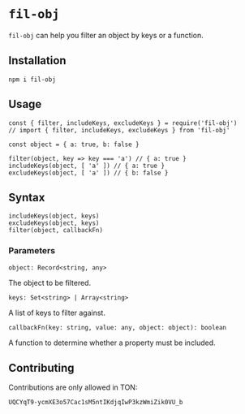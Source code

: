 # `fil-obj`
`fil-obj` can help you filter an object by keys or a function.

## Installation
```
npm i fil-obj
```

## Usage
```
const { filter, includeKeys, excludeKeys } = require('fil-obj')
// import { filter, includeKeys, excludeKeys } from 'fil-obj'

const object = { a: true, b: false }

filter(object, key => key === 'a') // { a: true }
includeKeys(object, [ 'a' ]) // { a: true }
excludeKeys(object, [ 'a' ]) // { b: false }
```

## Syntax
```
includeKeys(object, keys)
excludeKeys(object, keys)
filter(object, callbackFn)
```

### Parameters
`object: Record<string, any>`

The object to be filtered.

`keys: Set<string> | Array<string>`

A list of keys to filter against.

`callbackFn(key: string, value: any, object: object): boolean`

A function to determine whether a property must be included.

## Contributing
Contributions are only allowed in TON:
```
UQCYqT9-ycmXE3o57Cac1sM5ntIKdjqIwP3kzWmiZik0VU_b
```
